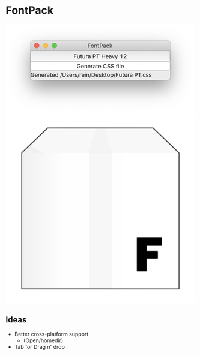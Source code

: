 # FontPack


![](./screenshot.png)
![](./icon/icon.png)



## Ideas
- Better cross-platform support
	- (Open/homedir)
- Tab for Drag n' drop
